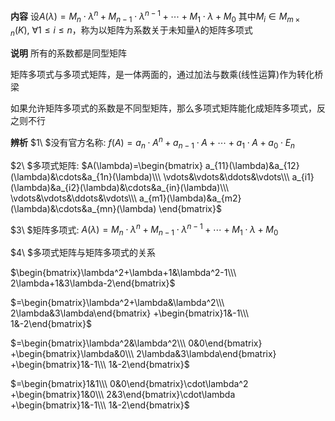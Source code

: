**内容**
设$A(\lambda)=M_n\cdot\lambda^n+M_{n-1}\cdot\lambda^{n-1}+\cdots+M_1\cdot\lambda+M_0$
其中$M_i\in M_{m\times n}(K),\ \forall 1\le i\le n$，称为以矩阵为系数关于未知量$\lambda$的矩阵多项式

**说明**
所有的系数都是同型矩阵

矩阵多项式与多项式矩阵，是一体两面的，通过加法与数乘(线性运算)作为转化桥梁

如果允许矩阵多项式的系数是不同型矩阵，那么多项式矩阵能化成矩阵多项式，反之则不行

**辨析**
$1\ $没有官方名称: $f(A)=a_n\cdot A^n+a_{n-1}\cdot A+\cdots+a_1\cdot A+a_0\cdot E_n$

$2\ $多项式矩阵: $A(\lambda)=\begin{bmatrix}
a_{11}(\lambda)&a_{12}(\lambda)&\cdots&a_{1n}(\lambda)\\\ \vdots&\vdots&\ddots&\vdots\\\ a_{i1}(\lambda)&a_{i2}(\lambda)&\cdots&a_{in}(\lambda)\\\
\vdots&\vdots&\ddots&\vdots\\\
a_{m1}(\lambda)&a_{m2}(\lambda)&\cdots&a_{mn}(\lambda)
\end{bmatrix}$

$3\ $矩阵多项式: $A(\lambda)=M_n\cdot\lambda^n+M_{n-1}\cdot\lambda^{n-1}+\cdots+M_1\cdot\lambda+M_0$

$4\ $多项式矩阵与矩阵多项式的关系

$\begin{bmatrix}\lambda^2+\lambda+1&\lambda^2-1\\\ 2\lambda+1&3\lambda-2\end{bmatrix}$

$=\begin{bmatrix}\lambda^2+\lambda&\lambda^2\\\ 2\lambda&3\lambda\end{bmatrix}
+\begin{bmatrix}1&-1\\\ 1&-2\end{bmatrix}$

$=\begin{bmatrix}\lambda^2&\lambda^2\\\ 0&0\end{bmatrix}
+\begin{bmatrix}\lambda&0\\\ 2\lambda&3\lambda\end{bmatrix}
+\begin{bmatrix}1&-1\\\ 1&-2\end{bmatrix}$

$=\begin{bmatrix}1&1\\\ 0&0\end{bmatrix}\cdot\lambda^2
+\begin{bmatrix}1&0\\\ 2&3\end{bmatrix}\cdot\lambda
+\begin{bmatrix}1&-1\\\ 1&-2\end{bmatrix}$